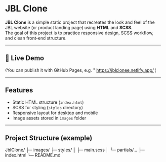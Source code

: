 # JBL Clone

**JBL Clone** is a simple static project that recreates the look and feel of the JBL website (or product landing page) using **HTML** and **SCSS**.  
The goal of this project is to practice responsive design, SCSS workflow, and clean front-end structure.

---

## 🚀 Live Demo
(You can publish it with GitHub Pages, e.g. " https://jblclonee.netlify.app/ )

---

## Features
- Static HTML structure (`index.html`)
- SCSS for styling (`styles` directory)
- Responsive layout for desktop and mobile
- Image assets stored in `images` folder

---

## Project Structure (example)
JblClone/
├─ images/
├─ styles/
│ ├─ main.scss
│ └─ partials/...
├─ index.html
└─ README.md
